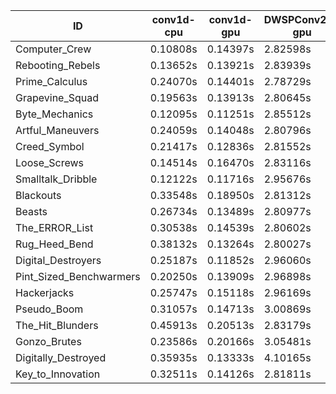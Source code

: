 |ID|conv1d-cpu|conv1d-gpu|DWSPConv2D-gpu|gemm-gpu|avg|
|-|-|-|-|-|-|
|Computer_Crew|0.10808s|0.14397s|2.82598s|1.66309s|1.18528s|
|Rebooting_Rebels|0.13652s|0.13921s|2.83939s|1.67123s|1.19659s|
|Prime_Calculus|0.24070s|0.14401s|2.78729s|1.65292s|1.20623s|
|Grapevine_Squad|0.19563s|0.13913s|2.80645s|1.68444s|1.20641s|
|Byte_Mechanics|0.12095s|0.11251s|2.85512s|1.76538s|1.21349s|
|Artful_Maneuvers|0.24059s|0.14048s|2.80796s|1.68966s|1.21967s|
|Creed_Symbol|0.21417s|0.12836s|2.81552s|1.73335s|1.22285s|
|Loose_Screws|0.14514s|0.16470s|2.83116s|1.77007s|1.22777s|
|Smalltalk_Dribble|0.12122s|0.11716s|2.95676s|1.75611s|1.23781s|
|Blackouts|0.33548s|0.18950s|2.81312s|1.70955s|1.26191s|
|Beasts|0.26734s|0.13489s|2.80977s|1.86720s|1.26980s|
|The_ERROR_List|0.30538s|0.14539s|2.80602s|1.87572s|1.28313s|
|Rug_Heed_Bend|0.38132s|0.13264s|2.80027s|1.83132s|1.28639s|
|Digital_Destroyers|0.25187s|0.11852s|2.96060s|1.87549s|1.30162s|
|Pint_Sized_Benchwarmers|0.20250s|0.13909s|2.96898s|1.92387s|1.30861s|
|Hackerjacks|0.25747s|0.15118s|2.96169s|1.87702s|1.31184s|
|Pseudo_Boom|0.31057s|0.14713s|3.00869s|1.88451s|1.33773s|
|The_Hit_Blunders|0.45913s|0.20513s|2.83179s|1.88506s|1.34528s|
|Gonzo_Brutes|0.23586s|0.20166s|3.05481s|1.90239s|1.34868s|
|Digitally_Destroyed|0.35935s|0.13333s|4.10165s|2.48338s|1.76943s|
|Key_to_Innovation|0.32511s|0.14126s|2.81811s|infs|infs|
